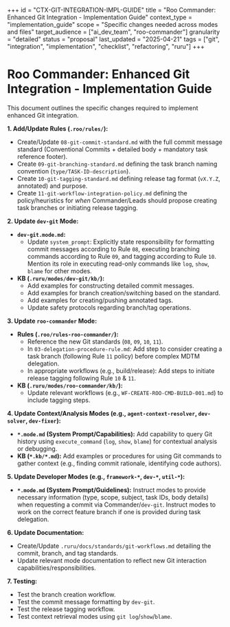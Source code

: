 +++
id = "CTX-GIT-INTEGRATION-IMPL-GUIDE"
title = "Roo Commander: Enhanced Git Integration - Implementation Guide"
context_type = "implementation_guide"
scope = "Specific changes needed across modes and files"
target_audience = ["ai_dev_team", "roo-commander"]
granularity = "detailed"
status = "proposal"
last_updated = "2025-04-21"
tags = ["git", "integration", "implementation", "checklist", "refactoring", "ruru"]
+++

# Roo Commander: Enhanced Git Integration - Implementation Guide

This document outlines the specific changes required to implement enhanced Git integration.

**1. Add/Update Rules (`.roo/rules/`):**
*   Create/Update `08-git-commit-standard.md` with the full commit message standard (Conventional Commits + detailed body + mandatory task reference footer).
*   Create `09-git-branching-standard.md` defining the task branch naming convention (`type/TASK-ID-description`).
*   Create `10-git-tagging-standard.md` defining release tag format (`vX.Y.Z`, annotated) and purpose.
*   Create `11-git-workflow-integration-policy.md` defining the policy/heuristics for *when* Commander/Leads should propose creating task branches or initiating release tagging.

**2. Update `dev-git` Mode:**
*   **`dev-git.mode.md`:**
    *   Update `system_prompt`: Explicitly state responsibility for formatting commit messages according to Rule `08`, executing branching commands according to Rule `09`, and tagging according to Rule `10`. Mention its role in executing read-only commands like `log`, `show`, `blame` for other modes.
*   **KB (`.ruru/modes/dev-git/kb/`):**
    *   Add examples for constructing detailed commit messages.
    *   Add examples for branch creation/switching based on the standard.
    *   Add examples for creating/pushing annotated tags.
    *   Update safety protocols regarding branch/tag operations.

**3. Update `roo-commander` Mode:**
*   **Rules (`.roo/rules-roo-commander/`):**
    *   Reference the new Git standards (`08`, `09`, `10`, `11`).
    *   In `03-delegation-procedure-rule.md`: Add step to consider creating a task branch (following Rule `11` policy) before complex MDTM delegation.
    *   In appropriate workflows (e.g., build/release): Add steps to initiate release tagging following Rule `10` & `11`.
*   **KB (`.ruru/modes/roo-commander/kb/`):**
    *   Update relevant workflows (e.g., `WF-CREATE-ROO-CMD-BUILD-001.md`) to include tagging steps.

**4. Update Context/Analysis Modes (e.g., `agent-context-resolver`, `dev-solver`, `dev-fixer`):**
*   **`*.mode.md` (System Prompt/Capabilities):** Add capability to query Git history using `execute_command` (`log`, `show`, `blame`) for contextual analysis or debugging.
*   **KB (`*.kb/*.md`):** Add examples or procedures for using Git commands to gather context (e.g., finding commit rationale, identifying code authors).

**5. Update Developer Modes (e.g., `framework-*`, `dev-*`, `util-*`):**
*   **`*.mode.md` (System Prompt/Guidelines):** Instruct modes to provide necessary information (type, scope, subject, task IDs, body details) when requesting a commit via Commander/`dev-git`. Instruct modes to work on the correct feature branch if one is provided during task delegation.

**6. Update Documentation:**
*   Create/Update `.ruru/docs/standards/git-workflows.md` detailing the commit, branch, and tag standards.
*   Update relevant mode documentation to reflect new Git interaction capabilities/responsibilities.

**7. Testing:**
*   Test the branch creation workflow.
*   Test the commit message formatting by `dev-git`.
*   Test the release tagging workflow.
*   Test context retrieval modes using `git log`/`show`/`blame`.
